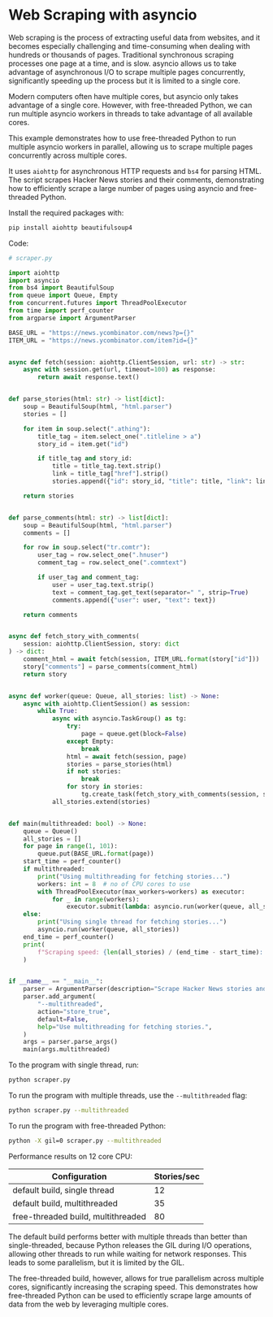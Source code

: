 # Web Scraping with asyncio

Web scraping is the process of extracting useful data from websites, and it becomes especially challenging and time-consuming when dealing with hundreds or thousands of pages. Traditional synchronous scraping processes one page at a time, and is slow. asyncio allows us to take advantage of asynchronous I/O to scrape multiple pages concurrently, significantly speeding up the process but it is limited to a single core.

Modern computers often have multiple cores, but asyncio only takes advantage of a single core. However, with free-threaded Python, we can run multiple asyncio workers in threads to take advantage of all available cores.

This example demonstrates how to use free-threaded Python to run multiple asyncio workers in parallel, allowing us to scrape multiple pages concurrently across multiple cores.

It uses `aiohttp` for asynchronous HTTP requests and `bs4` for parsing HTML. The script scrapes Hacker News stories and their comments, demonstrating how to efficiently scrape a large number of pages using asyncio and free-threaded Python.

Install the required packages with:

```bash
pip install aiohttp beautifulsoup4
```

Code:

```python
# scraper.py

import aiohttp
import asyncio
from bs4 import BeautifulSoup
from queue import Queue, Empty
from concurrent.futures import ThreadPoolExecutor
from time import perf_counter
from argparse import ArgumentParser

BASE_URL = "https://news.ycombinator.com/news?p={}"
ITEM_URL = "https://news.ycombinator.com/item?id={}"


async def fetch(session: aiohttp.ClientSession, url: str) -> str:
    async with session.get(url, timeout=100) as response:
        return await response.text()


def parse_stories(html: str) -> list[dict]:
    soup = BeautifulSoup(html, "html.parser")
    stories = []

    for item in soup.select(".athing"):
        title_tag = item.select_one(".titleline > a")
        story_id = item.get("id")

        if title_tag and story_id:
            title = title_tag.text.strip()
            link = title_tag["href"].strip()
            stories.append({"id": story_id, "title": title, "link": link})

    return stories


def parse_comments(html: str) -> list[dict]:
    soup = BeautifulSoup(html, "html.parser")
    comments = []

    for row in soup.select("tr.comtr"):
        user_tag = row.select_one(".hnuser")
        comment_tag = row.select_one(".commtext")

        if user_tag and comment_tag:
            user = user_tag.text.strip()
            text = comment_tag.get_text(separator=" ", strip=True)
            comments.append({"user": user, "text": text})

    return comments


async def fetch_story_with_comments(
    session: aiohttp.ClientSession, story: dict
) -> dict:
    comment_html = await fetch(session, ITEM_URL.format(story["id"]))
    story["comments"] = parse_comments(comment_html)
    return story


async def worker(queue: Queue, all_stories: list) -> None:
    async with aiohttp.ClientSession() as session:
        while True:
            async with asyncio.TaskGroup() as tg:
                try:
                    page = queue.get(block=False)
                except Empty:
                    break
                html = await fetch(session, page)
                stories = parse_stories(html)
                if not stories:
                    break
                for story in stories:
                    tg.create_task(fetch_story_with_comments(session, story))
            all_stories.extend(stories)


def main(multithreaded: bool) -> None:
    queue = Queue()
    all_stories = []
    for page in range(1, 101):
        queue.put(BASE_URL.format(page))
    start_time = perf_counter()
    if multithreaded:
        print("Using multithreading for fetching stories...")
        workers: int = 8  # no of CPU cores to use
        with ThreadPoolExecutor(max_workers=workers) as executor:
            for _ in range(workers):
                executor.submit(lambda: asyncio.run(worker(queue, all_stories)))
    else:
        print("Using single thread for fetching stories...")
        asyncio.run(worker(queue, all_stories))
    end_time = perf_counter()
    print(
        f"Scraping speed: {len(all_stories) / (end_time - start_time):.0f} stories/sec"
    )


if __name__ == "__main__":
    parser = ArgumentParser(description="Scrape Hacker News stories and comments.")
    parser.add_argument(
        "--multithreaded",
        action="store_true",
        default=False,
        help="Use multithreading for fetching stories.",
    )
    args = parser.parse_args()
    main(args.multithreaded)
```

To the program with single thread, run:

```bash
python scraper.py
```

To run the program with multiple threads, use the `--multithreaded` flag:

```bash
python scraper.py --multithreaded
```

To run the program with free-threaded Python:

```bash
python -X gil=0 scraper.py --multithreaded
```

Performance results on 12 core CPU:

| Configuration                      | Stories/sec |
| ---------------------------------- | ----------- |
| default build, single thread       | 12          |
| default build, multithreaded       | 35          |
| free-threaded build, multithreaded | 80          |

The default build performs better with multiple threads than better than single-threaded, because Python
releases the GIL during I/O operations, allowing other threads to run while waiting for network responses. This leads to some parallelism, but it is limited by the GIL.

The free-threaded build, however, allows for true parallelism across multiple cores, significantly increasing the scraping speed. This demonstrates how free-threaded Python can be used to efficiently scrape large amounts of data from the web by leveraging multiple cores.
